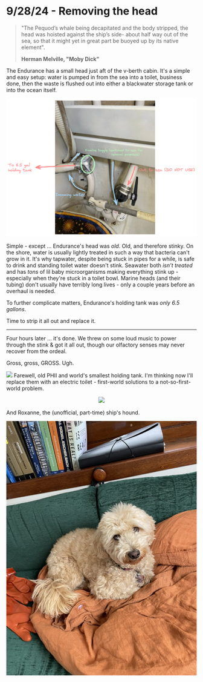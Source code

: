 # 9/28/24 - Removing the head

> "The Pequod’s whale being decapitated and the body stripped, the head was hoisted against the ship’s side- about half way out of the sea, so that it might yet in great part be buoyed up by its native element".
>
> **Herman Melville, "Moby Dick"**

The Endurance has a small head just aft of the v-berth cabin. It's a simple and easy setup: water is pumped in from the sea into a toilet, business done, then the waste is flushed out into either a blackwater storage tank or into the ocean itself. 

![](images/head.png)

Simple - except ... Endurance's head was *old*. Old, and therefore stinky. On the shore, water is usually lightly treated in such a way that bacteria can't grow in it. It's why tapwater, despite being stuck in pipes for a while, is safe to drink and standing toilet water doesn't stink. Seawater both *isn't treated* and has *tons* of lil baby microorganisms making everything stink up - especially when they're stuck in a toilet bowl. Marine heads (and their tubing) don't usually have terribly long lives - only a couple years before an overhaul is needed.

To further complicate matters, Endurance's holding tank was *only 6.5 gallons*. 

Time to strip it all out and replace it.

---

Four hours later ... it's done. We threw on some loud music to power through the stink & got it all out, though our olfactory senses may never recover from the ordeal. 

Gross, gross, GROSS. Ugh. 

![](images/head-out.png)
Farewell, old PHII and world's smallest holding tank. I'm thinking now I'll replace them with an electric toilet - first-world solutions to a not-so-first-world problem. 

<center>

![](images/seal.gif)

</center>

And Roxanne, the (unofficial, part-time) ship's hound. 

![](images/baby.jpeg)
